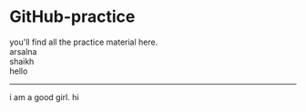 # GitHub-practice
you'll find all the practice material here.<br>
arsalna <br>
shaikh <br>
hello <hr>
i am a good girl.
hi
